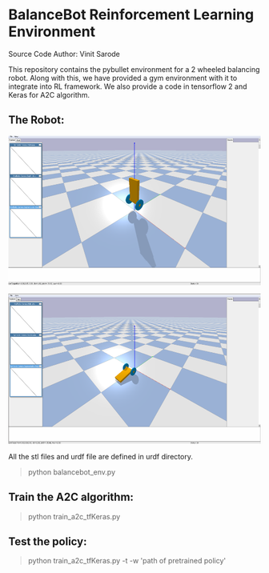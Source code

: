 # BalanceBot Reinforcement Learning Environment

Source Code Author: Vinit Sarode

This repository contains the pybullet environment for a 2 wheeled balancing robot. Along with this, we have provided a gym environment with it to integrate into RL framework. We also provide a code in tensorflow 2 and Keras for A2C algorithm.

## The Robot:
<p align="center">
	<img src="https://github.com/vinits5/BalanceBot_A2C/blob/main/images/without_gravity.png" height="300">
</p>
<p align="center">
	<img src="https://github.com/vinits5/BalanceBot_A2C/blob/main/images/with_gravity.png" height="300">
</p>
All the stl files and urdf file are defined in urdf directory.

> python balancebot_env.py

## Train the A2C algorithm:
> python train_a2c_tfKeras.py

## Test the policy:
> python train_a2c_tfKeras.py -t -w 'path of pretrained policy'